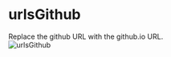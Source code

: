 # urlsGithub
Replace the github URL with the github.io URL.  
![urlsGithub](https://user-images.githubusercontent.com/71550806/226478688-f9774a54-26db-49f8-832c-645a967c2e66.png)
